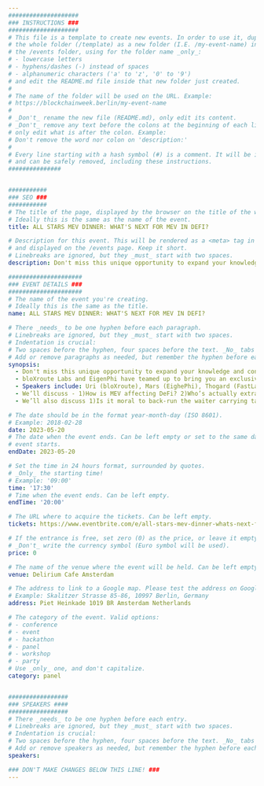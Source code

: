 ```yaml
---
####################
### INSTRUCTIONS ###
####################
# This file is a template to create new events. In order to use it, duplicate
# the whole folder (/template) as a new folder (I.E. /my-event-name) inside of
# the /events folder, using for the folder name _only_:
# - lowercase letters
# - hyphens/dashes (-) instead of spaces
# - alphanumeric characters ('a' to 'z', '0' to '9')
# and edit the README.md file inside that new folder just created.
#
# The name of the folder will be used on the URL. Example:
# https://blockchainweek.berlin/my-event-name
#
# _Don't_ rename the new file (README.md), only edit its content.
# _Don't_ remove any text before the colons at the beginning of each line,
# only edit what is after the colon. Example:
# Don't remove the word nor colon on 'description:'
#
# Every line starting with a hash symbol (#) is a comment. It will be ignored
# and can be safely removed, including these instructions.
###############


###########
### SEO ###
###########
# The title of the page, displayed by the browser on the title of the window.
# Ideally this is the same as the name of the event.
title: ALL STARS MEV DINNER: WHAT'S NEXT FOR MEV IN DEFI?

# Description for this event. This will be rendered as a <meta> tag in the HTML,
# and displayed on the /events page. Keep it short.
# Linebreaks are ignored, but they _must_ start with two spaces.
description: Don't miss this unique opportunity to expand your knowledge and connect with some of the brightest minds in the world of MEV and DeFi trading!

#####################
### EVENT DETAILS ###
#####################
# The name of the event you're creating.
# Ideally this is the same as the title.
name: ALL STARS MEV DINNER: WHAT'S NEXT FOR MEV IN DEFI?

# There _needs_ to be one hyphen before each paragraph.
# Linebreaks are ignored, but they _must_ start with two spaces.
# Indentation is crucial:
# Two spaces before the hyphen, four spaces before the text. _No_ tabs allowed.
# Add or remove paragraphs as needed, but remember the hyphen before each entry.
synopsis:
  - Don't miss this unique opportunity to expand your knowledge and connect with some of the brightest minds in the world of MEV and DeFi trading! 
  - bloXroute Labs and EigenPhi have teamed up to bring you an exclusive workshop and networking All-Stars dinner where you'll have the chance to rub shoulders with renowned DeFi trading experts and hear presentations on the latest MEV trends! 
  - Speakers include: Uri (bloXroute), Mars (EighePhi), Thogard (FastLane), Luis (Shutter), Julian Ma (Ethereum Foundation), Proto (OP Labs). 
  - We’ll discuss - 1)How is MEV affecting DeFi? 2)Who’s actually extracting the value here, and is that good or bad? 3)What other approaches are being explored on Optimism and Polygon and by Shutter? 
  - We’ll also discuss 1)Is it moral to back-run the waiter carrying tapas? 2)Which local beer is better? 3)Can the bartender make any good cocktails? 🍸 🍸 🍸

# The date should be in the format year-month-day (ISO 8601).
# Example: 2018-02-28
date: 2023-05-20
# The date when the event ends. Can be left empty or set to the same day the
# event starts.
endDate: 2023-05-20

# Set the time in 24 hours format, surrounded by quotes.
# _Only_ the starting time!
# Example: '09:00'
time: '17:30'
# Time when the event ends. Can be left empty.
endTime: '20:00'

# The URL where to acquire the tickets. Can be left empty.
tickets: https://www.eventbrite.com/e/all-stars-mev-dinner-whats-next-for-mev-in-defi-tickets-619044277097

# If the entrance is free, set zero (0) as the price, or leave it empty.
# _Don't_ write the currency symbol (Euro symbol will be used).
price: 0

# The name of the venue where the event will be held. Can be left empty.
venue: Delirium Cafe Amsterdam

# The address to link to a Google map. Please test the address on Google Maps.
# Example: Skalitzer Strasse 85-86, 10997 Berlin, Germany
address: Piet Heinkade 1019 BR Amsterdam Netherlands

# The category of the event. Valid options:
# - conference
# - event
# - hackathon
# - panel
# - workshop
# - party
# Use _only_ one, and don't capitalize.
category: panel


#################
### SPEAKERS ####
#################
# There _needs_ to be one hyphen before each entry.
# Linebreaks are ignored, but they _must_ start with two spaces.
# Indentation is crucial:
# Two spaces before the hyphen, four spaces before the text. _No_ tabs allowed.
# Add or remove speakers as needed, but remember the hyphen before each entry.
speakers:

### DON'T MAKE CHANGES BELOW THIS LINE! ###
---
```


<!-- ### DON'T MAKE CHANGES BELOW THIS LINE! ### -->

<Event-Content/>

